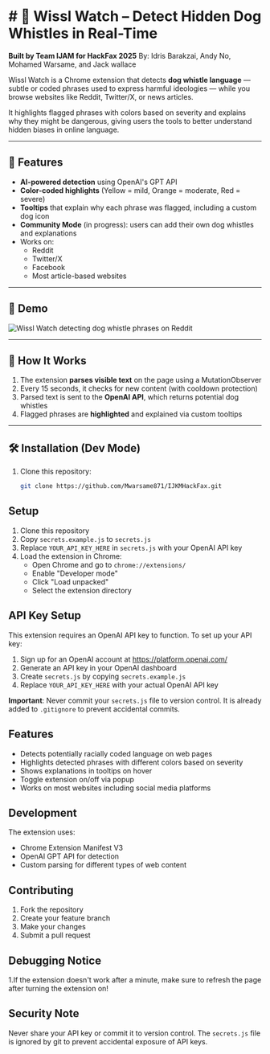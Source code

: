 # # 🐶 Wissl Watch – Detect Hidden Dog Whistles in Real-Time

**Built by Team IJAM for HackFax 2025**
By: Idris Barakzai, Andy No, Mohamed Warsame, and Jack wallace

Wissl Watch is a Chrome extension that detects **dog whistle language** — subtle or coded phrases used to express harmful ideologies — while you browse websites like Reddit, Twitter/X, or news articles.

It highlights flagged phrases with colors based on severity and explains why they might be dangerous, giving users the tools to better understand hidden biases in online language.

---

## 🚀 Features

- **AI-powered detection** using OpenAI's GPT API
- **Color-coded highlights** (Yellow = mild, Orange = moderate, Red = severe)
- **Tooltips** that explain why each phrase was flagged, including a custom dog icon
- **Community Mode** (in progress): users can add their own dog whistles and explanations
- Works on:
  - Reddit
  - Twitter/X
  - Facebook
  - Most article-based websites

---

## 📸 Demo

![Wissl Watch detecting dog whistle phrases on Reddit](screenshot.png)

---

## 🔧 How It Works

1. The extension **parses visible text** on the page using a MutationObserver
2. Every 15 seconds, it checks for new content (with cooldown protection)
3. Parsed text is sent to the **OpenAI API**, which returns potential dog whistles
4. Flagged phrases are **highlighted** and explained via custom tooltips

---

## 🛠 Installation (Dev Mode)

1. Clone this repository:
   ```bash
   git clone https://github.com/Mwarsame871/IJKMHackFax.git

## Setup

1. Clone this repository
2. Copy `secrets.example.js` to `secrets.js`
3. Replace `YOUR_API_KEY_HERE` in `secrets.js` with your OpenAI API key
4. Load the extension in Chrome:
   - Open Chrome and go to `chrome://extensions/`
   - Enable "Developer mode"
   - Click "Load unpacked"
   - Select the extension directory

## API Key Setup

This extension requires an OpenAI API key to function. To set up your API key:

1. Sign up for an OpenAI account at https://platform.openai.com/
2. Generate an API key in your OpenAI dashboard
3. Create `secrets.js` by copying `secrets.example.js`
4. Replace `YOUR_API_KEY_HERE` with your actual OpenAI API key

**Important**: Never commit your `secrets.js` file to version control. It is already added to `.gitignore` to prevent accidental commits.

## Features

- Detects potentially racially coded language on web pages
- Highlights detected phrases with different colors based on severity
- Shows explanations in tooltips on hover
- Toggle extension on/off via popup
- Works on most websites including social media platforms

## Development

The extension uses:
- Chrome Extension Manifest V3
- OpenAI GPT API for detection
- Custom parsing for different types of web content

## Contributing

1. Fork the repository
2. Create your feature branch
3. Make your changes
4. Submit a pull request

## Debugging Notice

1.If the extension doesn't work after a minute, make sure to refresh the page after turning the extension on!
   
## Security Note

Never share your API key or commit it to version control. The `secrets.js` file is ignored by git to prevent accidental exposure of API keys.
